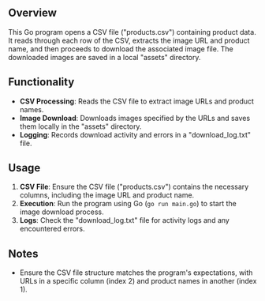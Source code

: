 ## Overview

This Go program opens a CSV file ("products.csv") containing product data. It reads through each row of the CSV, extracts the image URL and product name, and then proceeds to download the associated image file. The downloaded images are saved in a local "assets" directory.

## Functionality

- **CSV Processing**: Reads the CSV file to extract image URLs and product names.
- **Image Download**: Downloads images specified by the URLs and saves them locally in the "assets" directory.
- **Logging**: Records download activity and errors in a "download_log.txt" file.

## Usage

1. **CSV File**: Ensure the CSV file ("products.csv") contains the necessary columns, including the image URL and product name.
2. **Execution**: Run the program using Go (`go run main.go`) to start the image download process.
3. **Logs**: Check the "download_log.txt" file for activity logs and any encountered errors.

## Notes

- Ensure the CSV file structure matches the program's expectations, with URLs in a specific column (index 2) and product names in another (index 1).